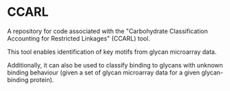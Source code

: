 # CCARL

A repository for code associated with the "Carbohydrate Classification Accounting for Restricted Linkages" (CCARL) tool.

This tool enables identification of key motifs from glycan microarray data.

Additionally, it can also be used to classify binding to glycans with unknown binding behaviour (given a set of glycan microarray data for a given glycan-binding protein).